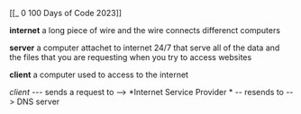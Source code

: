 [[_ 0 100 Days of Code 2023]]

**internet** a long piece of wire and the wire connects differenct computers

**server** a computer attachet to internet 24/7 that serve all of the data  and the files that you are requesting when you try to access websites 

**client**  a computer used to access to the internet


*client* --- sends a request to --> *Internet Service Provider * -- resends  to --> DNS server





